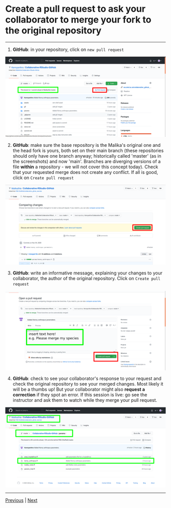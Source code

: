 # Create a pull request to ask your collaborator to merge your fork to the original repository

***

1. **GitHub**: in your repository, click on `new pull request` 

![](./assets/pull-request-button.png)

2. **GitHub**: make sure the base repository is the Malika's original one and the head fork is yours, both set on their main branch (these repositories should only have one branch anyway; historically called 'master' (as in the screenshots) and now 'main'. Branches are diverging versions of a file **within** a repository - we will not cover this concept today). Check that your requested merge does not create any conflict. If all is good, click on `Create pull request`

![](./assets/create-pull-request.png)

3. **GitHub**: write an informative message, explaining your changes to your collaborator, the author of the original repository. Click on `Create pull request`

![](./assets/pull-request-message.png)

4. **GitHub**: check to see your collaborator's response to your request and check the original repository to see your merged changes. Most likely it will be a thumbs up! But your collaborator might also **request a correction** if they spot an error.  If this session is live: go see the instructor and ask them to watch while they merge your pull request.

![](./assets/pull-request-success.png)

***

[Previous](./push.md) | [Next](./merge.md)
